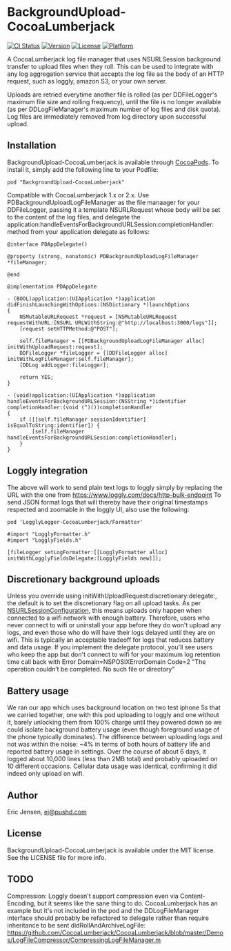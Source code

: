 # BackgroundUpload-CocoaLumberjack

[![CI Status](http://img.shields.io/travis/pushd/BackgroundUpload-CocoaLumberjack.svg?style=flat)](https://travis-ci.org/pushd/BackgroundUpload-CocoaLumberjack)
[![Version](https://img.shields.io/cocoapods/v/BackgroundUpload-CocoaLumberjack.svg?style=flat)](http://cocoadocs.org/docsets/BackgroundUpload-CocoaLumberjack)
[![License](https://img.shields.io/cocoapods/l/BackgroundUpload-CocoaLumberjack.svg?style=flat)](http://cocoadocs.org/docsets/BackgroundUpload-CocoaLumberjack)
[![Platform](https://img.shields.io/cocoapods/p/BackgroundUpload-CocoaLumberjack.svg?style=flat)](http://cocoadocs.org/docsets/BackgroundUpload-CocoaLumberjack)

A CocoaLumberjack log file manager that uses NSURLSession background transfer to upload files when they roll.
This can be used to integrate with any log aggregation service that accepts the log file as the body of an HTTP request,
such as loggly, amazon S3, or your own server.

Uploads are retried everytime another file is rolled (as per DDFileLogger's maximum file size and rolling frequency),
until the file is no longer available (as per DDLogFileManager's maximum number of log files and disk quota).  Log files
are immediately removed from log directory upon successful upload.

## Installation

BackgroundUpload-CocoaLumberjack is available through [CocoaPods](http://cocoapods.org). To install
it, simply add the following line to your Podfile:

    pod "BackgroundUpload-CocoaLumberjack"

Compatible with CocoaLumberjack 1.x or 2.x.
Use PDBackgroundUploadLogFileManager as the file manaager for your DDFileLogger,
passing it a template NSURLRequest whose body will be set to the content of the log files,
and delegate the application:handleEventsForBackgroundURLSession:completionHandler: method from your application delegate as follows:


```
@interface PDAppDelegate()

@property (strong, nonatomic) PDBackgroundUploadLogFileManager *fileManager;

@end

@implementation PDAppDelegate

- (BOOL)application:(UIApplication *)application didFinishLaunchingWithOptions:(NSDictionary *)launchOptions
{
    NSMutableURLRequest *request = [NSMutableURLRequest requestWithURL:[NSURL URLWithString:@"http://localhost:3000/logs"]];
    [request setHTTPMethod:@"POST"];

    self.fileManager = [[PDBackgroundUploadLogFileManager alloc] initWithUploadRequest:request];
    DDFileLogger *fileLogger = [[DDFileLogger alloc] initWithLogFileManager:self.fileManager];
    [DDLog addLogger:fileLogger];

    return YES;
}

- (void)application:(UIApplication *)application handleEventsForBackgroundURLSession:(NSString *)identifier completionHandler:(void (^)())completionHandler
{
    if ([[self.fileManager sessionIdentifier] isEqualToString:identifier]) {
        [self.fileManager handleEventsForBackgroundURLSession:completionHandler];
    }
}
```

## Loggly integration

The above will work to send plain text logs to loggly simply by replacing the URL with the one from https://www.loggly.com/docs/http-bulk-endpoint  To send JSON format logs that will thereby have their original timestamps respected and zoomable in the loggly UI, also use the following:

```
pod 'LogglyLogger-CocoaLumberjack/Formatter'

#import "LogglyFormatter.h"
#import "LogglyFields.h"

[fileLogger setLogFormatter:[[LogglyFormatter alloc] initWithLogglyFieldsDelegate:[LogglyFields new]]];
```

## Discretionary background uploads

Unless you override using initWithUploadRequest:discretionary:delegate:, the default is to set the discretionary flag on all upload tasks.  As per [NSURLSessionConfiguration](https://developer.apple.com/library/ios/documentation/Foundation/Reference/NSURLSessionConfiguration_class/index.html#//apple_ref/occ/instp/NSURLSessionConfiguration/discretionary), this means uploads only happen when connected to a wifi network with enough battery.  Therefore, users who never connect to wifi or uninstall your app before they do won't upload any logs, and even those who do will have their logs delayed until they are on wifi.  This is typically an acceptable tradeoff for logs that reduces battery and data usage.  If you implement the delegate protocol, you'll see users who keep the app but don't connect to wifi for your maximum log retention time call back with Error Domain=NSPOSIXErrorDomain Code=2 "The operation couldn’t be completed. No such file or directory"

## Battery usage

We ran our app which uses background location on two test iphone 5s that we carried together, one with this pod uploading to loggly and one without it, barely unlocking them from 100% charge until they powered down so we could isolate background battery usage (even though foreground usage of the phone typically dominates).  The difference between uploading logs and not was within the noise:  ~4% in terms of both hours of battery life and reported battery usage in settings.  Over the course of about 6 days, it logged about 10,000 lines (less than 2MB total) and probably uploaded on 10 different occasions.  Cellular data usage was identical, confirming it did indeed only upload on wifi.  

## Author

Eric Jensen, ej@pushd.com

## License

BackgroundUpload-CocoaLumberjack is available under the MIT license. See the LICENSE file for more info.

## TODO

Compression:  Loggly doesn't support compression even via Content-Encoding, but it seems like the sane thing to do.  CocoaLumberjack has an example but it's not included in the pod and the DDLogFileManager interface should probably be refactored to delegate rather than require inheritance to be sent didRollAndArchiveLogFile: https://github.com/CocoaLumberjack/CocoaLumberjack/blob/master/Demos/LogFileCompressor/CompressingLogFileManager.m
